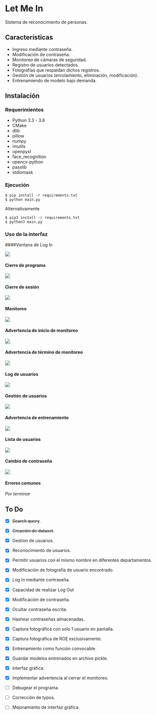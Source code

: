 # Let Me In

Sistema de reconocimiento de personas.

## Características

- Ingreso mediante contraseña.
- Modificación de contraseña.
- Monitoreo de cámaras de seguridad.
- Registro de usuarios detectados.
- Fotografías que respaldan dichos registros.
- Gestión de usuarios (enrolamiento, eliminación, modificación).
- Entrenamiendo de modelo bajo demanda.

## Instalación

### Requerimientos

- Python 3.3 - 3.8
- CMake
- dlib
- pillow
- numpy
- imutils
- openpyxl
- face_recognition
- opencv-python
- passlib
- stdiomask


### Ejecución

```
$ pip install -r requirements.txt
$ python main.py
```

Alternativamente

```
$ pip3 install -r requirements.txt
$ python3 main.py
```

### Uso de la interfaz

####Ventana de Log In

![](https://user-images.githubusercontent.com/9634970/101556883-91469180-399a-11eb-9057-745ad075bf65.png)

#### Cierre de programa

![](https://user-images.githubusercontent.com/9634970/101557683-42016080-399c-11eb-8d4b-a501f16aa473.png)

#### Cierre de sesión

![](https://user-images.githubusercontent.com/9634970/101557974-cf44b500-399c-11eb-9076-84e8c75a97c7.png)

#### Monitoreo

![](https://user-images.githubusercontent.com/9634970/101558104-0ca94280-399d-11eb-9991-81364e87b5f3.png)

#### Advertencia de inicio de monitoreo

![](https://user-images.githubusercontent.com/9634970/101558444-c4d6eb00-399d-11eb-9724-86069b1b8e72.png)

#### Advertencia de término de monitoreo

![](https://user-images.githubusercontent.com/9634970/101560108-48460b80-39a1-11eb-8727-ae555c463fc8.png)

#### Log de usuarios

![](https://user-images.githubusercontent.com/9634970/101558485-d4eeca80-399d-11eb-8eba-1e94a55a0af6.png)

#### Gestión de usuarios

![](https://user-images.githubusercontent.com/9634970/101558121-17fc6e00-399d-11eb-829c-10aa5ecfbb2e.png)

#### Advertencia de entrenamiento

![](https://user-images.githubusercontent.com/9634970/101558556-f8197a00-399d-11eb-9f75-9ed5070aa80c.png)

#### Lista de usuarios

![](https://user-images.githubusercontent.com/9634970/101558872-a45b6080-399e-11eb-8110-534e6d19ff4c.png)

#### Cambio de contraseña

![](https://user-images.githubusercontent.com/9634970/101558142-221e6c80-399d-11eb-8ddc-08c2cb1b36ce.png)

#### Errores comunes

*Por terminar*


## To Do
- [x] ~~Search query~~.
- [x] ~~Creación de dataset~~.
- [x] Gestion de usuarios.
- [x] Reconocimiento de usuarios.
- [x] Permitir usuarios con el mismo nombre en diferentes departamentos.
- [x] Modificación de fotografía de usuario encontrado.
- [x] Log In mediante contraseña.
- [x] Capacidad de realizar Log Out
- [x] Modificación de contraseña.
- [x] Ocultar contraseña escrita.
- [x] Hashear contraseñas almacenadas.
- [x] Captura fotográfica con solo 1 usuario en pantalla.
- [x] Captura fotográfica de ROE exclusivamente.
- [x] Entrenamiento como función convocable.
- [x] Guardar modelos entrenados en archivo pickle.
- [x] Interfaz gráfica.
- [x] Implementar advertencia al cerrar el monitoreo.
- [ ] Debugear el programa.
- [ ] Corrección de typos.
- [ ] Mejoramiento de interfaz gráfica.


